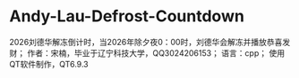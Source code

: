 # Andy-Lau-Defrost-Countdown
2026刘德华解冻倒计时，当2026年除夕夜0：00时，刘德华会解冻并播放恭喜发财；
作者：宋楠，毕业于辽宁科技大学，QQ3024206153；
语言：cpp；
使用QT软件制作，QT6.9.3
